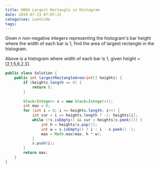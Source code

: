 ```yaml
---
title: 0084 Largest Rectangle in Histogram
date: 2018-07-23 07:07:21
categories: LeetCode
tags:
---
```


Given n non-negative integers representing the histogram's bar height where the width of each bar is 1, find the area of largest rectangle in the histogram.


Above is a histogram where width of each bar is 1, given height = [2,1,5,6,2,3].

```java
public class Solution {
    public int largestRectangleArea(int[] heights) {
        if (heights.length == 0) {
            return 0;
        }
        
        Stack<Integer> s = new Stack<Integer>();
        int max = 0;
        for (int i = 0; i <= heights.length; i++) {
            int cur = i == heights.length ? -1: heights[i];
            while (!s.isEmpty() && cur < heights[s.peek()]) {
                int h = heights[s.pop()];
                int w = s.isEmpty() ? i : i - s.peek() -1;
                max = Math.max(max, h * w);
            }
            s.push(i);
        }
        return max;
    }
}
```

